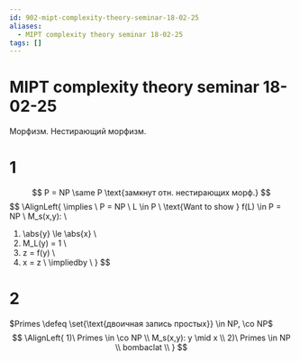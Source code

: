 ```yaml
---
id: 902-mipt-complexity-theory-seminar-18-02-25
aliases:
  - MIPT complexity theory seminar 18-02-25
tags: []
---
```


# MIPT complexity theory seminar 18-02-25
Морфизм.
Нестирающий морфизм.

# 1
$$
P = NP \same P \text{замкнут отн. нестирающих морф.}
$$
$$
\AlignLeft{
\implies \\
P = NP \\
L \in P \\
\text{Want to show } f(L) \in P = NP \\
M_s(x,y): \\
1) \abs{y} \le \abs{x} \\
2) M_L(y) = 1 \\
3) z = f(y) \\
4) x = z \\
\impliedby \\
}
$$

# 2
$Primes \defeq \set{\text{двоичная запись простых}} \in NP, \co NP$
 $$
\AlignLeft{
1)\ Primes \in \co NP \\
M_s(x,y): y \mid x \\
2)\ Primes \in NP \\
bombaclat \\
}
$$
